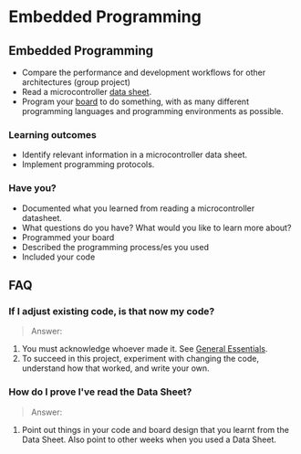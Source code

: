 # Embedded Programming

## Embedded Programming

* Compare the performance and development workflows for other architectures (group project)
* Read a microcontroller [data sheet](http://academy.cba.mit.edu/classes/embedded_programming/doc8183.pdf).
* Program your [board](http://academy.cba.mit.edu/classes/electronics_design/index.html) to do something, with as many different programming languages and programming environments as possible.

### Learning outcomes

* Identify relevant information in a microcontroller data sheet.
* Implement programming protocols.

### Have you?

* Documented what you learned from reading a microcontroller datasheet.
* What questions do you have? What would you like to learn more about?
* Programmed your board
* Described the programming process/es you used
* Included your code

## FAQ

### If I adjust existing code, is that now my code?
> Answer:
1. You must acknowledge whoever made it. See [General Essentials](general_essentials.md).
2. To succeed in this project, experiment with changing the code, understand how that worked, and write your own.

### How do I prove I've read the Data Sheet?
> Answer:
1. Point out things in your code and board design that you learnt from the Data Sheet. Also point to other weeks when you used a Data Sheet.

